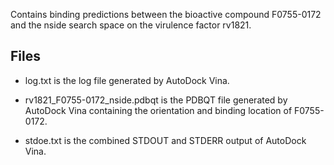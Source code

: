 Contains binding predictions between the bioactive compound F0755-0172 and the nside search space on the virulence factor rv1821.

## Files

- log.txt is the log file generated by AutoDock Vina.

- rv1821_F0755-0172_nside.pdbqt is the PDBQT file generated by AutoDock Vina containing the orientation and binding location of F0755-0172.

- stdoe.txt is the combined STDOUT and STDERR output of AutoDock Vina.

